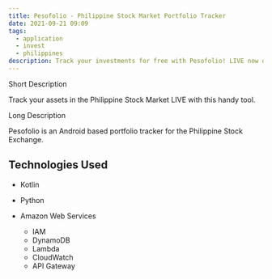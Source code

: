 ```yaml
---
title: Pesofolio - Philippine Stock Market Portfolio Tracker
date: 2021-09-21 09:09
tags:
  - application
  - invest
  - philippines
description: Track your investments for free with Pesofolio! LIVE now on Google Play Store!
---
```

Short Description

Track your assets in the Philippine Stock Market LIVE with this handy tool.

Long Description

Pesofolio is an Android based portfolio tracker for the Philippine Stock Exchange. 



## Technologies Used

* Kotlin
* Python
* Amazon Web Services 

  * IAM
  * DynamoDB
  * Lambda
  * CloudWatch
  * API Gateway